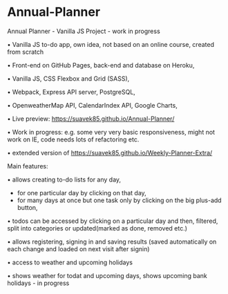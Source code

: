 # Annual-Planner
Annual Planner - Vanilla JS Project - work in progress

•	Vanilla JS to-do app, own idea, not based on an online course, created from scratch

•	Front-end on GitHub Pages, back-end and database on Heroku,

•	Vanilla JS, CSS Flexbox and Grid (SASS), 

•	Webpack, Express API server, PostgreSQL, 

•	OpenweatherMap API, CalendarIndex API, Google Charts, 

•	Live preview: https://suavek85.github.io/Annual-Planner/

•	Work in progress: e.g. some very very basic responsiveness, might not work on IE, code needs lots of refactoring etc.

•	extended version of https://suavek85.github.io/Weekly-Planner-Extra/


Main features:

•	allows creating to-do lists for any day,

- for one particular day by clicking on that day,
- for many days at once but one task only by clicking on the big plus-add button,

•	todos can be accessed by clicking on a particular day and then, filtered, split into categories or updated(marked as done, removed etc.) 

•	allows registering, signing in and saving results (saved automatically on each change and loaded on next visit after signin)

•	access to weather and upcoming holidays

•	shows weather for todat and upcoming days, shows upcoming bank holidays - in progress



